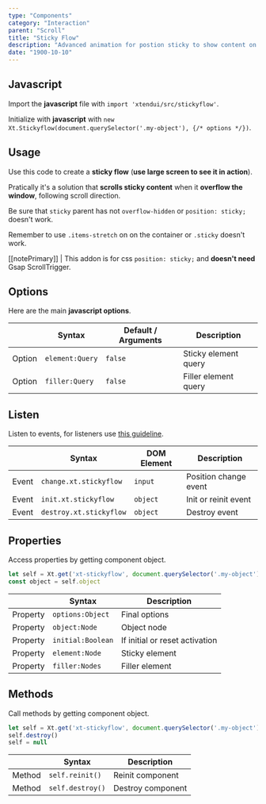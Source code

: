 ```yaml
---
type: "Components"
category: "Interaction"
parent: "Scroll"
title: "Sticky Flow"
description: "Advanced animation for postion sticky to show content on scroll for better usability."
date: "1900-10-10"
---
```


## Javascript

Import the **javascript** file with `import 'xtendui/src/stickyflow'`.

Initialize with **javascript** with `new Xt.Stickyflow(document.querySelector('.my-object'), {/* options */})`.

## Usage

Use this code to create a **sticky flow** (**use large screen to see it in action**).

Pratically it's a solution that **scrolls sticky content** when it **overflow the window**, following scroll direction.

Be sure that `sticky` parent has not `overflow-hidden` or `position: sticky;` doesn't work.

Remember to use `.items-stretch` on on the container or `.sticky` doesn't work.

[[notePrimary]]
| This addon is for css `position: sticky;` and **doesn't need** Gsap ScrollTrigger.

<demo>
  <div class="gatsby_demo_item xt-toggle" data-iframe="demos/components/scroll/stickyflow">
  </div>
</demo>

## Options
 
Here are the main **javascript options**.

<div class="xt-overflow-sub overflow-y-hidden overflow-x-scroll my-5 xt-my-auto w-full">

|                         | Syntax                                    | Default / Arguments                       | Description                   |
| ----------------------- | ----------------------------------------- | ----------------------------- | ----------------------------- |
| Option                    | `element:Query`                          | `false`        | Sticky element query            |
| Option                    | `filler:Query`                          | `false`        | Filler element query            |

</div>

## Listen

Listen to events, for listeners use [this guideline](/components/javascript#listeners).

<div class="xt-overflow-sub overflow-y-hidden overflow-x-scroll my-5 xt-my-auto w-full">

|                         | Syntax                                    | DOM Element                    | Description                   |
| ----------------------- | ----------------------------------------- | ----------------------------- | ----------------------------- |
| Event                   | `change.xt.stickyflow`                        | `input` | Position change event             |
| Event                   | `init.xt.stickyflow`           | `object` | Init or reinit event             |
| Event                   | `destroy.xt.stickyflow`           | `object` | Destroy event             |

</div>

## Properties

Access properties by getting component object.

```js
let self = Xt.get('xt-stickyflow', document.querySelector('.my-object'))
const object = self.object
```

<div class="xt-overflow-sub overflow-y-hidden overflow-x-scroll my-5 xt-my-auto w-full">

|                         | Syntax                                   | Description                   |
| ----------------------- | ---------------------------------------- | ----------------------------- |
| Property                   | `options:Object`       | Final options             |
| Property                   | `object:Node`       | Object node             |
| Property                   | `initial:Boolean`       | If initial or reset activation             |
| Property                   | `element:Node`       | Sticky element             |
| Property                   | `filler:Nodes`       | Filler element             |

</div>

## Methods

Call methods by getting component object.

```js
let self = Xt.get('xt-stickyflow', document.querySelector('.my-object'))
self.destroy()
self = null
```

<div class="xt-overflow-sub overflow-y-hidden overflow-x-scroll my-5 xt-my-auto w-full">

|                         | Syntax                                    | Description                   |
| ----------------------- | ----------------------------------------- | ----------------------------- |
| Method                  | `self.reinit()`       | Reinit component             |
| Method                  | `self.destroy()`              | Destroy component            |

</div>
